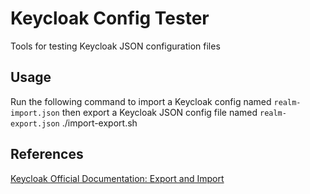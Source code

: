 # Keycloak Config Tester
Tools for testing Keycloak JSON configuration files

## Usage
Run the following command to import a Keycloak config named `realm-import.json` then export a Keycloak JSON config file named `realm-export.json`
    ./import-export.sh

## References
[Keycloak Official Documentation: Export and Import](https://github.com/keycloak/keycloak-documentation/blob/master/server_admin/topics/export-import.adoc)
